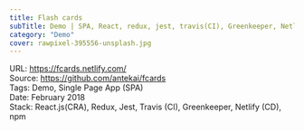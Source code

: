 ```yaml
---
title: Flash cards
subTitle: Demo | SPA, React, redux, jest, travis(CI), Greenkeeper, Netlify
category: "Demo"
cover: rawpixel-395556-unsplash.jpg
---
```


URL: https://fcards.netlify.com/  
Source: https://github.com/antekai/fcards  
Tags: Demo, Single Page App (SPA)  
Date: February 2018  
Stack: React.js(CRA), Redux, Jest, Travis (CI), Greenkeeper, Netlify (CD), npm

